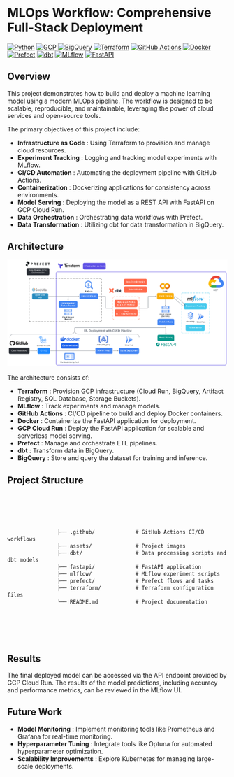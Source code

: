 # MLOps Workflow: Comprehensive Full-Stack Deployment

[![Python](https://img.shields.io/badge/python-3670A0?style=for-the-badge&logo=python&logoColor=white)](https://www.python.org/)
[![GCP](https://img.shields.io/badge/Google%20Cloud-4285F4?style=for-the-badge&logo=googlecloud&logoColor=white)](https://cloud.google.com/)
[![BigQuery](https://img.shields.io/badge/BigQuery-4285F4?style=for-the-badge&logo=googlecloud&logoColor=white)](https://cloud.google.com/bigquery)
[![Terraform](https://img.shields.io/badge/Terraform-5835CC?style=for-the-badge&logo=terraform&logoColor=white)](https://www.terraform.io/)
[![GitHub Actions](https://img.shields.io/badge/GitHub%20Actions-2671E5?style=for-the-badge&logo=githubactions&logoColor=white)](https://github.com/features/actions)
[![Docker](https://img.shields.io/badge/Docker-0db7ed?style=for-the-badge&logo=docker&logoColor=white)](https://www.docker.com/)
[![Prefect](https://img.shields.io/badge/Prefect-3E4DD9?style=for-the-badge&logo=prefect&logoColor=white)](https://www.prefect.io/)
[![dbt](https://img.shields.io/badge/dbt-FF694B?style=for-the-badge&logo=dbt&logoColor=white)](https://www.getdbt.com/)
[![MLflow](https://img.shields.io/badge/MLflow-007ACC?style=for-the-badge&logo=mlflow&logoColor=white)](https://mlflow.org/)
[![FastAPI](https://img.shields.io/badge/FastAPI-00C7B7?style=for-the-badge&logo=fastapi&logoColor=white)](https://fastapi.tiangolo.com/)

## Overview

This project demonstrates how to build and deploy a machine learning model using a modern MLOps pipeline. The workflow is designed to be scalable, reproducible, and maintainable, leveraging the power of cloud services and open-source tools.

The primary objectives of this project include:

- **Infrastructure as Code** : Using Terraform to provision and manage cloud resources.
- **Experiment Tracking** : Logging and tracking model experiments with MLflow.
- **CI/CD Automation** : Automating the deployment pipeline with GitHub Actions.
- **Containerization** : Dockerizing applications for consistency across environments.
- **Model Serving** : Deploying the model as a REST API with FastAPI on GCP Cloud Run.
- **Data Orchestration** : Orchestrating data workflows with Prefect.
- **Data Transformation** : Utilizing dbt for data transformation in BigQuery.

## Architecture

![Architecture](assets/images/architecture.png)

The architecture consists of:

- **Terraform** : Provision GCP infrastructure (Cloud Run, BigQuery, Artifact Registry, SQL Database, Storage Buckets).
- **MLflow** : Track experiments and manage models.
- **GitHub Actions** : CI/CD pipeline to build and deploy Docker containers.
- **Docker** : Containerize the FastAPI application for deployment.
- **GCP Cloud Run** : Deploy the FastAPI application for scalable and serverless model serving.
- **Prefect** : Manage and orchestrate ETL pipelines.
- **dbt** : Transform data in BigQuery.
- **BigQuery** : Store and query the dataset for training and inference.

## Project Structure

<pre>
    <div class="dark bg-gray-950 contain-inline-size rounded-md border-[0.5px] border-token-border-medium">
        <div class="overflow-y-auto p-4" dir="ltr">
            <code class="!whitespace-pre hljs language-bash">
                ├── .github/             # GitHub Actions CI/CD workflows
                ├── assets/              # Project images
                ├── dbt/                 # Data processing scripts and dbt models
                ├── fastapi/             # FastAPI application
                ├── mlflow/              # MLflow experiment scripts
                ├── prefect/             # Prefect flows and tasks
                ├── terraform/           # Terraform configuration files
                └── README.md            # Project documentation
            </code>
        </div>
    </div>
</pre>

## Results

The final deployed model can be accessed via the API endpoint provided by GCP Cloud Run. The results of the model predictions, including accuracy and performance metrics, can be reviewed in the MLflow UI.

## Future Work

- **Model Monitoring** : Implement monitoring tools like Prometheus and Grafana for real-time monitoring.
- **Hyperparameter Tuning** : Integrate tools like Optuna for automated hyperparameter optimization.
- **Scalability Improvements** : Explore Kubernetes for managing large-scale deployments.
